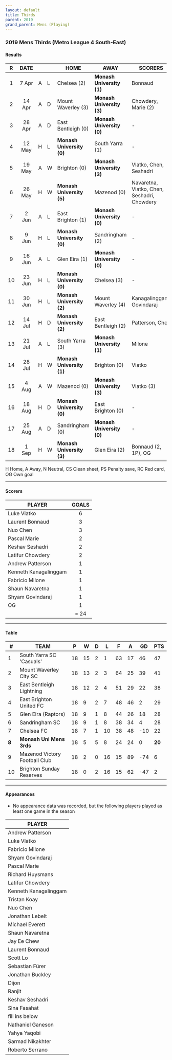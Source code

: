 ```yaml
---
layout: default
title: Thirds
parent: 2019
grand_parent: Mens (Playing)
---
```


### 2019 Mens Thirds (Metro League 4 South-East)

#### Results 

|  R  |  DATE  |     |     | HOME                      | AWAY                      | SCORERS                                     | OTHER        |
|:---:|:------:|:---:|:----|---------------------------|---------------------------|---------------------------------------------|--------------|
|  1  | 7 Apr  |  A  | L   | Chelsea (2)               | **Monash University (1)** | Bonnaud                                     |              |
|  2  | 14 Apr |  A  | D   | Mount Waverley (3)        | **Monash University (3)** | Chowdery, Marie (2)                         |              |
|  3  | 28 Apr |  A  | D   | East Bentleigh (0)        | **Monash University (0)** | -                                           | Fasahat (CS) |
|  4  | 12 May |  H  | L   | **Monash University (0)** | South Yarra (1)           | -                                           |              |
|  5  | 19 May |  A  | W   | Brighton (0)              | **Monash University (3)** | Vlatko, Chen, Seshadri                      | Fasahat (CS) |
|  6  | 26 May |  H  | W   | **Monash University (5)** | Mazenod (0)               | Navaretna, Vlatko, Chen, Seshadri, Chowdery | CS           |
|  7  | 2 Jun  |  A  | L   | East Brighton (1)         | **Monash University (0)** | -                                           |              |
|  8  | 9 Jun  |  H  | L   | **Monash University (0)** | Sandringham (2)           | -                                           |              |
|  9  | 16 Jun |  A  | L   | Glen Eira (1)             | **Monash University (0)** | -                                           |              |
| 10  | 23 Jun |  H  | L   | **Monash University (0)** | Chelsea (3)               | -                                           |              |
| 11  | 30 Jun |  H  | L   | **Monash University (2)** | Mount Waverley (4)        | Kanagalinggam, Govindaraj                   |              |
| 12  | 14 Jul |  H  | D   | **Monash University (2)** | East Bentleigh (2)        | Patterson, Chen                             |              |
| 13  | 21 Jul |  A  | L   | South Yarra (3)           | **Monash University (1)** | Milone                                      |              |
| 14  | 28 Jul |  H  | W   | **Monash University (1)** | Brighton (0)              | Vlatko                                      | CS           |
| 15  | 4 Aug  |  A  | W   | Mazenod (0)               | **Monash University (3)** | Vlatko (3)                                  | CS           |
| 16  | 18 Aug |  H  | D   | **Monash University (0)** | East Brighton (0)         | -                                           | Ganeson (CS) |
| 17  | 25 Aug |  A  | D   | Sandringham (0)           | **Monash University (0)** | -                                           | Fasahat (PS) |
| 18  | 1 Sep  |  H  | W   | **Monash University (3)** | Glen Eira (2)             | Bonnaud (2, 1P), OG                         |              |

H Home, A Away, N Neutral, CS Clean sheet, PS Penalty save, RC Red card, OG Own goal 

------------------------

#### Scorers

| PLAYER                | GOALS |
|-----------------------|:-----:|
| Luke Vlatko           |   6   |
| Laurent Bonnaud       |   3   |
| Nuo Chen              |   3   |
| Pascal Marie          |   2   |
| Keshav Seshadri       |   2   |
| Latifur Chowdery      |   2   |
| Andrew Patterson      |   1   |
| Kenneth Kanagalinggam |   1   |
| Fabricio Milone       |   1   |
| Shaun Navaretna       |   1   |
| Shyam Govindaraj      |   1   |
| OG                    |   1   |
|                       | = 24  |

------------------------

#### Table

| #     | TEAM                          | P   | W   | D   | L   | F   | A   | GD  | PTS    |
|-------|-------------------------------|-----|-----|-----|-----|-----|-----|-----|--------|
| 1     | South Yarra SC 'Casuals'      | 18  | 15  | 2   | 1   | 63  | 17  | 46  | 47     |
| 2     | Mount Waverley City SC        | 18  | 13  | 2   | 3   | 64  | 25  | 39  | 41     |
| 3     | East Bentleigh Lightning      | 18  | 12  | 2   | 4   | 51  | 29  | 22  | 38     |
| 4     | East Brighton United FC       | 18  | 9   | 2   | 7   | 48  | 46  | 2   | 29     |
| 5     | Glen Eira (Raptors)           | 18  | 9   | 1   | 8   | 44  | 26  | 18  | 28     |
| 6     | Sandringham SC                | 18  | 9   | 1   | 8   | 38  | 34  | 4   | 28     |
| 7     | Chelsea FC                    | 18  | 7   | 1   | 10  | 38  | 48  | -10 | 22     |
| **8** | **Monash Uni Mens 3rds**      | 18  | 5   | 5   | 8   | 24  | 24  | 0   | **20** |
| 9     | Mazenod Victory Football Club | 18  | 2   | 0   | 16  | 15  | 89  | -74 | 6      |
| 10    | Brighton Sunday Reserves      | 18  | 0   | 2   | 16  | 15  | 62  | -47 | 2      |

------------------------

#### Appearances

* No appearance data was recorded, but the following players played as least one game in the season
 
| PLAYER                |
|-----------------------|
| Andrew Patterson      |
| Luke Vlatko           |
| Fabricio Milone       |
| Shyam Govindaraj      |
| Pascal Marie          |
| Richard Huysmans      |
| Latifur Chowdery      |
| Kenneth Kanagalinggam |
| Tristan Koay          |
| Nuo Chen              |
| Jonathan Lebelt       |
| Michael Everett       |
| Shaun Navaretna       |
| Jay Ee Chew           |
| Laurent Bonnaud       |
| Scott Lo              |
| Sebastian Fürer       |
| Jonathan Buckley      |
| Dijon                 |
| Ranjit                |
| Keshav Seshadri       |
| Sina Fasahat          |
| fill ins below        | 
| Nathaniel Ganeson     |
| Yahya Yaqobi          |
| Sarmad Nikakhter      |
| Roberto Serrano       |
